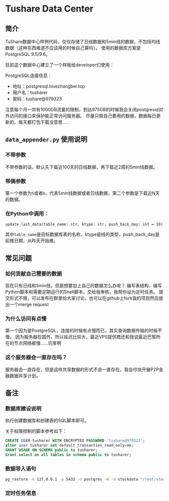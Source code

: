 # Tushare Data Center

## 简介

TuShare数据中心样例代码，仅仅存储了日线数据和5min线的数据，不包括均线数据（这种东西难道不应该用的时候自己算吗）。
使用的数据库方案是PostgreSQL 9.5/9.6。

目前这个数据中心建立了一个样板给developer们使用：

PostgreSQL连接信息：
- 地址：postgresql.lovezhangbei.top
- 用户名：tusharer
- 密码：tushare@979323

注意每个月一共有1000GB流量的限制，到达975GB的时候我会关闭postgresql对外访问的接口来保护能正常访问服务器。
尽量只取自己要用的数据，数据每日更新的，每天都打包下载没意思……


## `data_appender.py` 使用说明

### 不带参数
不带参数的话，默认先下载近100天的日线数据，再下载近2周的5min线数据。

### 带俩参数
第一个参数为`5`或者`D`，代表5min线数据或者日线数据，第二个参数是下载近N天的数据。

### 在Python中调用：

`update_last_data(table_name: str, ktype: str, push_back_day: int = 10)`

其中`table_name`是目标数据库表的名称，ktype是线的类型，push_back_day是前推日期，从昨天开始推。


## 常见问题

### 如何贡献自己需要的数据
现在只有日线和5min线，但是想要加上自己的数据怎么办呢？
编写表结构，编写Python脚本和需要定期运行的Shell脚本，交给我审核，我帮你设为定时任务。
提交形式不限，可以发布在群里给大家讨论，也可以在github上fork我的项目然后提出一个merge request

### 为什么访问有点慢
第一个因为是PostgreSQL，连接的时候有点慢而已，其实查询数据传输的时候不慢。
因为服务器在国外，所以延迟比较大，最近VPS提供商还和我说最近巴黎所在的节点网络都慢……坑爹啊

### 这个服务器会一直存在吗？
服务器会一直存在，但是这样共享数据的形式不会一直存在，我会尽快开展P2P金融数据共享计划。


## 备注

### 数据库建设说明
执行创建数据库和创建表的SQL脚本即可。

关于权限控制的脚本参考如下：
```sql
CREATE USER tusharer WITH ENCRYPTED PASSWORD 'tushare@979323';
alter user tusharer set default_transaction_read_only=on;
GRANT USAGE ON SCHEMA public to tusharer;
Grant select on all tables in schema public to tusharer;
```

### 数据导入语句
```sh
pg_restore -h 127.0.0.1 -p 5432 -U postgres -W -d stockdata "/root/stockdata.backup"
```

### 定时任务信息
